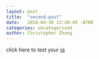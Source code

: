 ```yaml
---
layout: post
title:  "second-post"
date:   2018-04-30 13:30:49 -0700
categories: uncategorized
author: Christopher Zhang
---
```


click here to test your [iq]

[iq]: http://random-name-picker.com/random-number-generator-1-10/

